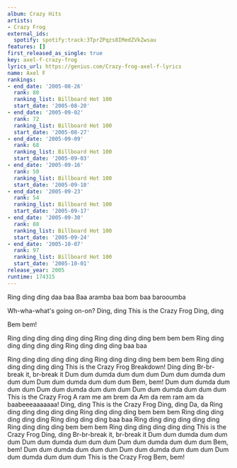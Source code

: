 ```yaml
---
album: Crazy Hits
artists:
- Crazy Frog
external_ids:
  spotify: spotify:track:3TprZPqzs8IMedZVkZwsau
features: []
first_released_as_single: true
key: axel-f-crazy-frog
lyrics_url: https://genius.com/Crazy-frog-axel-f-lyrics
name: Axel F
rankings:
- end_date: '2005-08-26'
  rank: 80
  ranking_list: Billboard Hot 100
  start_date: '2005-08-20'
- end_date: '2005-09-02'
  rank: 72
  ranking_list: Billboard Hot 100
  start_date: '2005-08-27'
- end_date: '2005-09-09'
  rank: 68
  ranking_list: Billboard Hot 100
  start_date: '2005-09-03'
- end_date: '2005-09-16'
  rank: 50
  ranking_list: Billboard Hot 100
  start_date: '2005-09-10'
- end_date: '2005-09-23'
  rank: 54
  ranking_list: Billboard Hot 100
  start_date: '2005-09-17'
- end_date: '2005-09-30'
  rank: 88
  ranking_list: Billboard Hot 100
  start_date: '2005-09-24'
- end_date: '2005-10-07'
  rank: 97
  ranking_list: Billboard Hot 100
  start_date: '2005-10-01'
release_year: 2005
runtime: 174315
---
```

Ring ding ding daa baa
Baa aramba baa bom baa barooumba

Wh-wha-what's going on-on?
Ding, ding
This is the Crazy Frog
Ding, ding

Bem bem!

Ring ding ding ding ding ding
Ring ding ding ding bem bem bem
Ring ding ding ding ding ding
Ring ding ding ding baa baa

Ring ding ding ding ding ding
Ring ding ding ding bem bem bem
Ring ding ding ding ding ding
This is the Crazy Frog
Breakdown!
Ding ding
Br-br-break it, br-break it
Dum dum dumda dum dum dum
Dum dum dumda dum dum dum
Dum dum dumda dum dum dum
Bem, bem!
Dum dum dumda dum dum dum
Dum dum dumda dum dum dum
Dum dum dumda dum dum dum
This is the Crazy Frog
A ram me am brem da
Am da rem ram am da baabeeeaaaaaaa!
Ding, ding
This is the Crazy Frog
Ding, ding
Da, da
Ring ding ding ding ding ding
Ring ding ding ding bem bem bem
Ring ding ding ding ding ding
Ring ding ding ding baa baa
Ring ding ding ding ding ding
Ring ding ding ding bem bem bem
Ring ding ding ding ding ding
This is the Crazy Frog
Ding, ding
Br-br-break it, br-break it
Dum dum dumda dum dum dum
Dum dum dumda dum dum dum
Dum dum dumda dum dum dum
Bem, bem!
Dum dum dumda dum dum dum
Dum dum dumda dum dum dum
Dum dum dumda dum dum dum
This is the Crazy Frog
Bem, bem!
